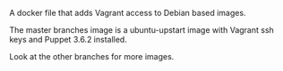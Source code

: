 A docker file that adds Vagrant access to Debian based images.

The master branches image is a ubuntu-upstart image with Vagrant ssh keys and Puppet 3.6.2 installed.

Look at the other branches for more images.

